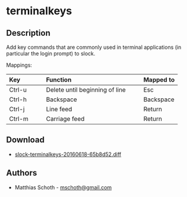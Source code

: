 terminalkeys
============

Description
-----------

Add key commands that are commonly used in terminal applications 
(in particular the login prompt) to slock.

Mappings:

|Key| | |Function| | | Mapped to|
|:---|-|-|:---|-|-|:---|
|Ctrl-u| | |Delete until beginning of line| | |Esc|
|Ctrl-h| | |Backspace| | |Backspace|
|Ctrl-j| | |Line feed| | |Return|
|Ctrl-m| | |Carriage feed| | |Return|


Download
--------

* [slock-terminalkeys-20160618-65b8d52.diff](slock-terminalkeys-20160618-65b8d52.diff)

Authors
-------

* Matthias Schoth - mschoth@gmail.com


